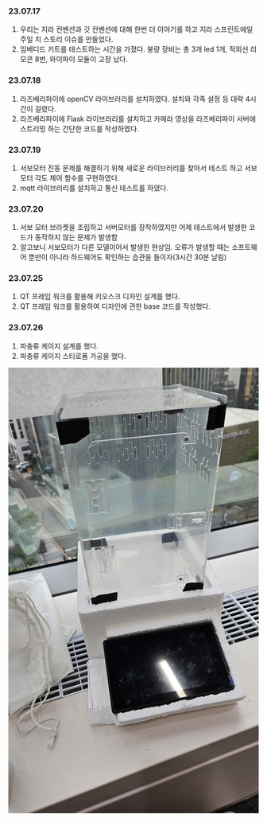 ### 23.07.17
1. 우리는 지라 컨벤션과 깃 컨벤션에 대해 한번 더 이야기를 하고 지라 스프린트에일주일 치 스토리 이슈를 만들었다.
2. 임베디드 키트를 테스트하는 시간을 가졌다. 붕량 장비는 총 3개 led 1개, 적외선 리모콘 8번, 와이파이 모듈이 고장 났다.

### 23.07.18
1. 라즈베리파이에 openCV 라이브러리를 설치하였다. 설치와 각족 설정 등 대략 4시간이 걸렸다.
2. 라즈베리파이에 Flask 라이브러리를 설치하고 카메라 영상을 라즈베리파이 서버에 스트리밍 하는 간단한 코드를 작성하였다.

### 23.07.19
1. 서보모터 진동 문제를 해결하기 위해 새로운 라이브러리를 찾아서 테스트 하고 서보모터 각도 제어 함수를 구현하였다.
2. mqtt 라이브러리를 설치하고 통신 테스트를 하였다.

### 23.07.20
1. 서보 모터 브라켓을 조립하고 서버모터를 장착하였지만 어제 테스트에서 발생한 코드가 동작하지 않는 문제가 발생함
2. 알고보니 서보모터가 다른 모델이어서 발생한 현상임. 오류가 발생할 때는 소프트웨어 뿐만이 아니라 하드웨어도 확인하는 습관을 들이자(3시간 30분 날림)

### 23.07.25
1. QT 프레임 워크를 활용해 키오스크 디자인 설계를 했다.
2. QT 프레임 워크를 활용하여 디자인에 관한 base 코드를 작성했다.

### 23.07.26
1. 파충류 케이지 설계를 했다.
2. 파충류 케이지 스티로폼 가공을 했다.
<p align="center">
    <img src="../images/cage.jpg">
</p>
